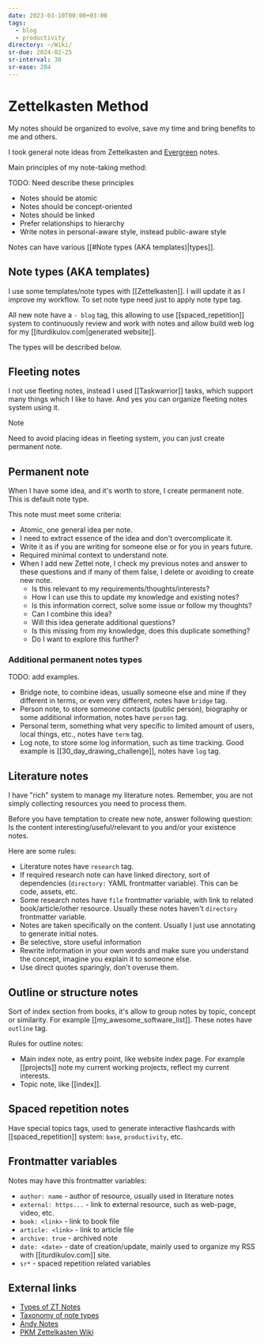 ```yaml
---
date: 2023-03-10T00:00+03:00
tags:
  - blog
  - productivity
directory: ~/Wiki/
sr-due: 2024-02-25
sr-interval: 30
sr-ease: 284
---
```


# Zettelkasten Method

My notes should be organized to evolve, save my time and bring benefits to me
and others.

I took general note ideas from Zettelkasten and
[Evergreen](https://notes.andymatuschak.org/About_these_notes) notes.

Main principles of my note-taking method:

TODO: Need describe these principles

- Notes should be atomic
- Notes should be concept-oriented
- Notes should be linked
- Prefer relationships to hierarchy
- Write notes in personal-aware style, instead public-aware style

Notes can have various [[#Note types (AKA templates)|types]].

## Note types (AKA templates)

I use some templates/note types with [[Zettelkasten]]. I will update it as I
improve my workflow. To set note type need just to apply note type tag.

All new note have a `- blog` tag, this allowing to use [[spaced_repetition]]
system to continuously review and work with notes and allow build web log for my
[[iturdikulov.com|generated website]].

The types will be described below.

## Fleeting notes

I not use fleeting notes, instead I used [[Taskwarrior]] tasks, which
support many things which I like to have. And yes you can organize fleeting
notes system using it.

> [!NOTE]
> Need to avoid placing ideas in fleeting system, you can just create permanent
note.

## Permanent note

When I have some idea, and it's worth to store, I create permanent note. This is
default note type.

This note must meet some criteria:

- Atomic, one general idea per note.
- I need to extract essence of the idea and don't overcomplicate it.
- Write it as if you are writing for someone else or for you in years future.
- Required minimal context to understand note.
- When I add new Zettel note, I check my previous notes and answer to these
questions and if many of them false, I delete or avoiding to create new note.
  - Is this relevant to my requirements/thoughts/interests?
  - How I can use this to update my knowledge and existing notes?
  - Is this information correct, solve some issue or follow my thoughts?
  - Can I combine this idea?
  - Will this idea generate additional questions?
  - Is this missing from my knowledge, does this duplicate something?
  - Do I want to explore this further?

### Additional permanent notes types

TODO: add examples.

- Bridge note, to combine ideas, usually someone else and mine if they different
in terms, or even very different, notes have `bridge` tag.
- Person note, to store someone contacts (public person), biography or some
additional information, notes have `person` tag.
- Personal term, something what very specific to limited amount of users, local
things, etc., notes have `term` tag.
- Log note, to store some log information, such as time tracking. Good example
is [[30_day_drawing_challenge]], notes have `log` tag.

## Literature notes

I have "rich" system to manage my literature notes.
Remember, you are not simply collecting resources you need to process them.

Before you have temptation to create new note, answer following question: Is the
content interesting/useful/relevant to you and/or your existence notes.

Here are some rules:

- Literature notes have `research` tag.
- If required research note can have linked directory, sort of dependencies
(`directory:` YAML frontmatter variable). This can be code, assets, etc.
- Some research notes have `file` frontmatter variable, with link to related
book/article/other resource. Usually these notes haven't `directory` frontmatter
variable.
- Notes are taken specifically on the content. Usually I just use annotating to
  generate initial notes.
- Be selective, store useful information
- Rewrite information in your own words and make sure you understand the
concept, imagine you explain it to someone else.
- Use direct quotes sparingly, don't overuse them.

## Outline or structure notes

Sort of index section from books, it's allow to group notes by topic, concept or
similarity. For example [[my_awesome_software_list]]. These notes have `outline`
tag.

Rules for outline notes:

- Main index note, as entry point, like website index page. For example
[[projects]] note my current working projects, reflect my current interests.
- Topic note, like [[index]].

## Spaced repetition notes

Have special topics tags, used to generate interactive flashcards with
[[spaced_repetition]] system: `base`, `productivity`, etc.

## Frontmatter variables

Notes may have this frontmatter variables:

- `author: name` - author of resource, usually used in literature notes
- `external: https...` - link to external resource, such as web-page, video, etc.
- `book: <link>` - link to book file
- `article: <link>` - link to article file
- `archive: true` - archived note
- `date: <date>` - date of creation/update, mainly used to organize my RSS with
  [[iturdikulov.com]] site.
- `sr*` - spaced repetition related variables

## External links

- [Types of ZT Notes](https://zk.zettel.page/types-of-notes)
- [Taxonomy of note types](https://notes.andymatuschak.org/Taxonomy_of_note_types)
- [Andy Notes](https://notes.andymatuschak.org/About_these_notes)
- [PKM Zettelkasten Wiki](https://zk.zettel.page/)
